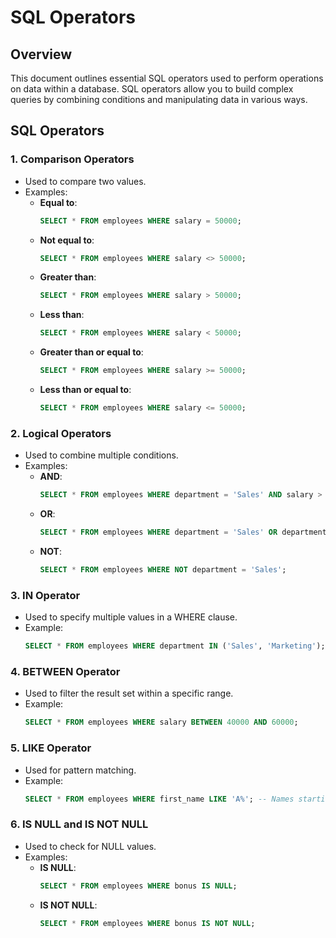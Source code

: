 # SQL Operators

## Overview
This document outlines essential SQL operators used to perform operations on data within a database. SQL operators allow you to build complex queries by combining conditions and manipulating data in various ways.

## SQL Operators

### 1. **Comparison Operators**
   - Used to compare two values.
   - Examples:
     - **Equal to**:
       ```sql
       SELECT * FROM employees WHERE salary = 50000;
       ```
     - **Not equal to**:
       ```sql
       SELECT * FROM employees WHERE salary <> 50000;
       ```
     - **Greater than**:
       ```sql
       SELECT * FROM employees WHERE salary > 50000;
       ```
     - **Less than**:
       ```sql
       SELECT * FROM employees WHERE salary < 50000;
       ```
     - **Greater than or equal to**:
       ```sql
       SELECT * FROM employees WHERE salary >= 50000;
       ```
     - **Less than or equal to**:
       ```sql
       SELECT * FROM employees WHERE salary <= 50000;
       ```

### 2. **Logical Operators**
   - Used to combine multiple conditions.
   - Examples:
     - **AND**: 
       ```sql
       SELECT * FROM employees WHERE department = 'Sales' AND salary > 50000;
       ```
     - **OR**: 
       ```sql
       SELECT * FROM employees WHERE department = 'Sales' OR department = 'Marketing';
       ```
     - **NOT**: 
       ```sql
       SELECT * FROM employees WHERE NOT department = 'Sales';
       ```

### 3. **IN Operator**
   - Used to specify multiple values in a WHERE clause.
   - Example:
     ```sql
     SELECT * FROM employees WHERE department IN ('Sales', 'Marketing');
     ```

### 4. **BETWEEN Operator**
   - Used to filter the result set within a specific range.
   - Example:
     ```sql
     SELECT * FROM employees WHERE salary BETWEEN 40000 AND 60000;
     ```

### 5. **LIKE Operator**
   - Used for pattern matching.
   - Example:
     ```sql
     SELECT * FROM employees WHERE first_name LIKE 'A%'; -- Names starting with 'A'
     ```

### 6. **IS NULL and IS NOT NULL**
   - Used to check for NULL values.
   - Examples:
     - **IS NULL**:
       ```sql
       SELECT * FROM employees WHERE bonus IS NULL;
       ```
     - **IS NOT NULL**:
       ```sql
       SELECT * FROM employees WHERE bonus IS NOT NULL;
       ```
